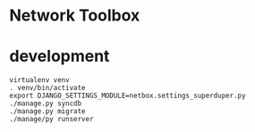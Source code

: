 Network Toolbox
===============

development
===========
    
    virtualenv venv
    . venv/bin/activate
    export DJANGO_SETTINGS_MODULE=netbox.settings_superduper.py
    ./manage.py syncdb
    ./manage.py migrate
    ./manage/py runserver

